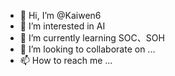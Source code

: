 - 👋 Hi, I’m @Kaiwen6
- 👀 I’m interested in AI
- 🌱 I’m currently learning SOC、SOH
- 💞️ I’m looking to collaborate on ...
- 📫 How to reach me ...

<!---
Kaiwen6/Kaiwen6 is a ✨ special ✨ repository because its `README.md` (this file) appears on your GitHub profile.
You can click the Preview link to take a look at your changes.
--->
